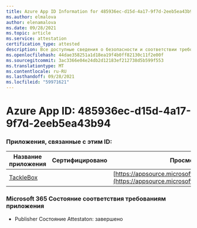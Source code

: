 ```yaml
---
title: Azure App ID Information for 485936ec-d15d-4a17-9f7d-2eeb5ea43b94
ms.author: elmalova
author: elenamalova
ms.date: 09/28/2021
ms.topic: article
ms.service: attestation
certification_type: attested
description: Все доступные сведения о безопасности и соответствии требованиям для 485936ec-d15d-4a17-9f7d-2eeb5ea43b94.
ms.openlocfilehash: 44dae358251a1d18ea19f4b0ff82130c11f2e00f
ms.sourcegitcommit: 3ac3366e04e24db2d12183ef212738d5b599f553
ms.translationtype: MT
ms.contentlocale: ru-RU
ms.lasthandoff: 09/28/2021
ms.locfileid: "59971621"
---
```

# <a name="azure-app-id-485936ec-d15d-4a17-9f7d-2eeb5ea43b94"></a>Azure App ID: 485936ec-d15d-4a17-9f7d-2eeb5ea43b94


### <a name="apps-associated-with-this-id"></a>Приложения, связанные с этим ID:
| **Название приложения** | **Сертифицировано** | **Просмотр в AppSource** |
|--------------|---------------|-----------------------|
| [TackleBox](https://docs.microsoft.com/microsoft-365-app-certification/forward/WA200002310) |  | [https://appsource.microsoft.com/product/office/WA200002310](https://appsource.microsoft.com/product/office/WA200002310) |

### <a name="microsoft-365-app-compliance-status"></a>Microsoft 365 Состояние соответствия требованиям приложения
- Publisher Состояние Attestaton: завершено
